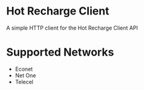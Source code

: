 # Hot Recharge Client
A simple HTTP client for the Hot Recharge Client API
# Supported Networks
- Econet
- Net One
- Telecel


